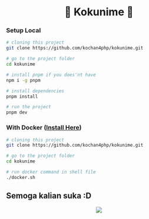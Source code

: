 <h1 align="center">🌟 Kokunime 🌟</h1>

<h3>
    Setup Local
</h3>

```bash
# cloning this project
git clone https://github.com/kochan4php/kokunime.git

# go to the project folder
cd kokunime

# install pnpm if you does'nt have
npm i -g pnpm

# install dependencies
pnpm install

# run the project
pnpm dev
```

<h3>
    <span>With Docker </span>
    (<a href="https://www.docker.com/">Install Here</a>)
</h3>

```bash
# cloning this project
git clone https://github.com/kochan4php/kokunime.git

# go to the project folder
cd kokunime

# run docker command in shell file
./docker.sh
```

## Semoga kalian suka :D

<p align="center">
  <img src="https://user-images.githubusercontent.com/69864986/175756033-76a7460c-f1d3-4890-9e82-7e372fa7c90f.gif" />
</p>
